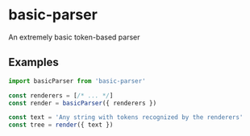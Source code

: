 # basic-parser
An extremely basic token-based parser


## Examples

```js
import basicParser from 'basic-parser'

const renderers = [/* ... */]
const render = basicParser({ renderers })

const text = 'Any string with tokens recognized by the renderers'
const tree = render({ text })
```
